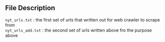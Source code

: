 ## **File Description**  
`nyt_urls.txt` : the first set of urls that written out for web crawler to scrape from  
`nyt_urls_add.txt` : the second set of urls written above fro the purpose above
